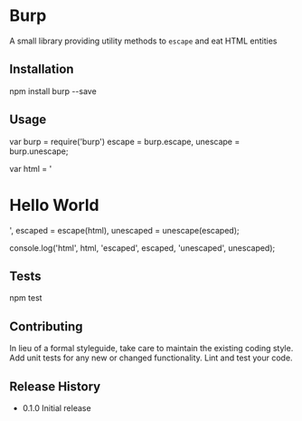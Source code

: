Burp
=========

A small library providing utility methods to `escape` and eat HTML entities

## Installation

  npm install burp --save

## Usage

  var burp = require('burp')
      escape = burp.escape,
      unescape = burp.unescape;

  var html = '<h1>Hello World</h1>',
      escaped = escape(html),
      unescaped = unescape(escaped);

  console.log('html', html, 'escaped', escaped, 'unescaped', unescaped);

## Tests

  npm test

## Contributing

In lieu of a formal styleguide, take care to maintain the existing coding style.
Add unit tests for any new or changed functionality. Lint and test your code.

## Release History

* 0.1.0 Initial release